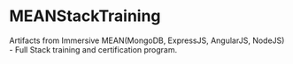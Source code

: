 # MEANStackTraining
Artifacts from Immersive MEAN(MongoDB, ExpressJS, AngularJS, NodeJS) - Full Stack training and certification program.
